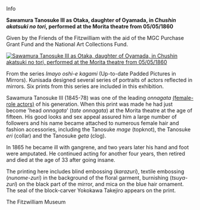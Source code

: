 Info

**Sawamura Tanosuke III as Otaka, daughter of Oyamada, in _Chushin akatsuki no tori_, performed at the Morita theatre from 05/05/1860**

Given by the Friends of the Fitzwilliam with the aid of the MGC Purchase Grant Fund and the National Art Collections Fund.

[![Sawamura Tanosuke III as Otaka, daughter of Oyamada, in Chushin akatsuki no tori, performed at the Morita theatre from 05/05/1860](P.82-1999_small1.jpg)](KUN/kunp82.htm)

From the series _Imayo oshi-e kagami_ (Up-to-date Padded Pictures in Mirrors). Kunisada designed several series of portraits of actors reflected in mirrors. Six prints from this series are included in this exhibition.

Sawamura Tanosuke III (1845-78) was one of the leading _onnagata_ [(female-role actors)](/context/textG) of his generation. When this print was made he had just become 'head _onnagata_' (_tate onnagata_) at the Morita theatre at the age of fifteen. His good looks and sex appeal assured him a large number of followers and his name became attached to numerous female hair and fashion accessories, including the Tanosuke _mage_ (topknot), the Tanosuke _eri_ (collar) and the Tanosuke _geta_ (clog).

In 1865 he became ill with gangrene, and two years later his hand and foot were amputated. He continued acting for another four years, then retired and died at the age of 33 after going insane.

The printing here includes blind embossing (_karazuri_), textile embossing (_nunome-zuri_) in the background of the floral garment, burnishing (_tsuya-zuri_) on the black part of the mirror, and mica on the blue hair ornament. The seal of the block-carver Yokokawa Takejiro appears on the print.


The Fitzwilliam Museum

